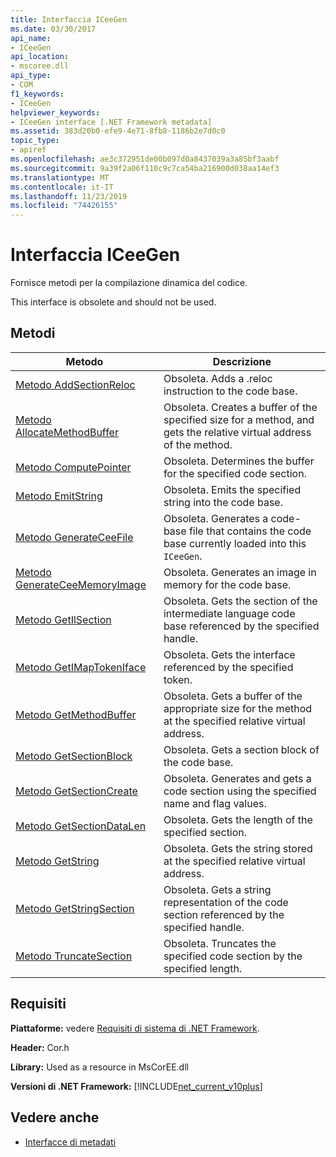 ```yaml
---
title: Interfaccia ICeeGen
ms.date: 03/30/2017
api_name:
- ICeeGen
api_location:
- mscoree.dll
api_type:
- COM
f1_keywords:
- ICeeGen
helpviewer_keywords:
- ICeeGen interface [.NET Framework metadata]
ms.assetid: 383d20b0-efe9-4e71-8fb8-1186b2e7d0c0
topic_type:
- apiref
ms.openlocfilehash: ae3c372951de00b097d0a8437039a3a85bf3aabf
ms.sourcegitcommit: 9a39f2a06f110c9c7ca54ba216900d038aa14ef3
ms.translationtype: MT
ms.contentlocale: it-IT
ms.lasthandoff: 11/23/2019
ms.locfileid: "74426155"
---
```

# <a name="iceegen-interface"></a>Interfaccia ICeeGen
Fornisce metodi per la compilazione dinamica del codice.  
  
 This interface is obsolete and should not be used.  
  
## <a name="methods"></a>Metodi  
  
|Metodo|Descrizione|  
|------------|-----------------|  
|[Metodo AddSectionReloc](../../../../docs/framework/unmanaged-api/metadata/iceegen-addsectionreloc-method.md)|Obsoleta. Adds a .reloc instruction to the code base.|  
|[Metodo AllocateMethodBuffer](../../../../docs/framework/unmanaged-api/metadata/iceegen-allocatemethodbuffer-method.md)|Obsoleta. Creates a buffer of the specified size for a method, and gets the relative virtual address of the method.|  
|[Metodo ComputePointer](../../../../docs/framework/unmanaged-api/metadata/iceegen-computepointer-method.md)|Obsoleta. Determines the buffer for the specified code section.|  
|[Metodo EmitString](../../../../docs/framework/unmanaged-api/metadata/iceegen-emitstring-method.md)|Obsoleta. Emits the specified string into the code base.|  
|[Metodo GenerateCeeFile](../../../../docs/framework/unmanaged-api/metadata/iceegen-generateceefile-method.md)|Obsoleta. Generates a code-base file that contains the code base currently loaded into this `ICeeGen`.|  
|[Metodo GenerateCeeMemoryImage](../../../../docs/framework/unmanaged-api/metadata/iceegen-generateceememoryimage-method.md)|Obsoleta. Generates an image in memory for the code base.|  
|[Metodo GetIlSection](../../../../docs/framework/unmanaged-api/metadata/iceegen-getilsection-method.md)|Obsoleta. Gets the section of the intermediate language code base referenced by the specified handle.|  
|[Metodo GetIMapTokenIface](../../../../docs/framework/unmanaged-api/metadata/iceegen-getimaptokeniface-method.md)|Obsoleta. Gets the interface referenced by the specified token.|  
|[Metodo GetMethodBuffer](../../../../docs/framework/unmanaged-api/metadata/iceegen-getmethodbuffer-method.md)|Obsoleta. Gets a buffer of the appropriate size for the method at the specified relative virtual address.|  
|[Metodo GetSectionBlock](../../../../docs/framework/unmanaged-api/metadata/iceegen-getsectionblock-method.md)|Obsoleta. Gets a section block of the code base.|  
|[Metodo GetSectionCreate](../../../../docs/framework/unmanaged-api/metadata/iceegen-getsectioncreate-method.md)|Obsoleta. Generates and gets a code section using the specified name and flag values.|  
|[Metodo GetSectionDataLen](../../../../docs/framework/unmanaged-api/metadata/iceegen-getsectiondatalen-method.md)|Obsoleta. Gets the length of the specified section.|  
|[Metodo GetString](../../../../docs/framework/unmanaged-api/metadata/iceegen-getstring-method.md)|Obsoleta. Gets the string stored at the specified relative virtual address.|  
|[Metodo GetStringSection](../../../../docs/framework/unmanaged-api/metadata/iceegen-getstringsection-method.md)|Obsoleta. Gets a string representation of the code section referenced by the specified handle.|  
|[Metodo TruncateSection](../../../../docs/framework/unmanaged-api/metadata/iceegen-truncatesection-method.md)|Obsoleta. Truncates the specified code section by the specified length.|  
  
## <a name="requirements"></a>Requisiti  
 **Piattaforme:** vedere [Requisiti di sistema di .NET Framework](../../../../docs/framework/get-started/system-requirements.md).  
  
 **Header:** Cor.h  
  
 **Library:** Used as a resource in MsCorEE.dll  
  
 **Versioni di .NET Framework:** [!INCLUDE[net_current_v10plus](../../../../includes/net-current-v10plus-md.md)]  
  
## <a name="see-also"></a>Vedere anche

- [Interfacce di metadati](../../../../docs/framework/unmanaged-api/metadata/metadata-interfaces.md)
